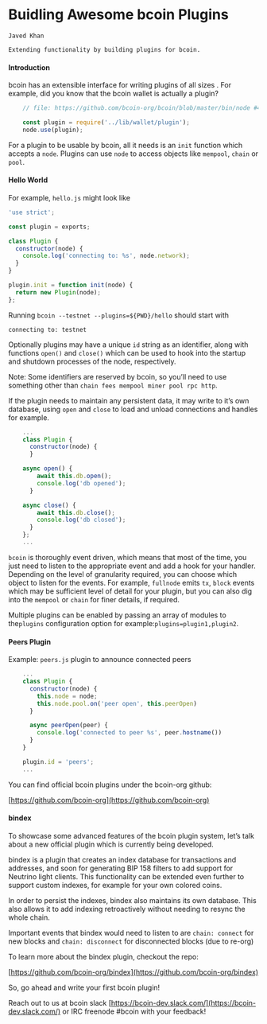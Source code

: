 # Buidling Awesome bcoin Plugins

```post-author
Javed Khan
```

```post-description
Extending functionality by building plugins for bcoin.
```

#### Introduction

bcoin has an extensible interface for writing plugins of all sizes . For
example, did you know that the bcoin wallet is actually a plugin?

```javascript
    // file: https://github.com/bcoin-org/bcoin/blob/master/bin/node #48

    const plugin = require('../lib/wallet/plugin');
    node.use(plugin);
```

For a plugin to be usable by bcoin, all it needs is an `init` function which
accepts a `node`. Plugins can use `node` to access objects like `mempool`,
`chain` or `pool`.

#### Hello World

For example, `hello.js` might look like

```javascript
'use strict';

const plugin = exports;

class Plugin {
  constructor(node) {
    console.log('connecting to: %s', node.network);
  }
}

plugin.init = function init(node) {
  return new Plugin(node);
};
```

Running `bcoin --testnet --plugins=${PWD}/hello` should start with

`connecting to: testnet`

Optionally plugins may have a unique `id` string as an identifier, along with
functions `open()` and `close()` which can be used to hook into the startup and
shutdown processes of the node, respectively.

Note:  Some identifiers are reserved by bcoin, so you’ll need to use something
other than `chain fees mempool miner pool rpc http`.

If the plugin needs to maintain any persistent data, it may write to it’s own
database, using `open` and `close` to load and unload connections and handles
for example.

```javascript
    ...
    class Plugin {
      constructor(node) {
      }

    async open() {
        await this.db.open();
        console.log('db opened');
      }

    async close() {
        await this.db.close();
        console.log('db closed');
      }
    };
    ...
```

`bcoin` is thoroughly event driven, which means that most of the time, you just
need to listen to the appropriate  event and add a hook for your handler.
Depending on the level of granularity required, you can choose which object to
listen for the events. For example, `fullnode` emits `tx`, `block` events which
may be sufficient level of detail for your plugin, but you can also dig into the
`mempool` or `chain` for finer details, if required.

Multiple plugins can be enabled by passing an array of modules to the`plugins`
configuration option for example:`plugins=plugin1,plugin2`.

#### Peers Plugin

Example: `peers.js` plugin to announce connected peers

```javascript
    ...
    class Plugin {
      constructor(node) {
        this.node = node;
        this.node.pool.on('peer open', this.peerOpen)
      }

      async peerOpen(peer) {
        console.log('connected to peer %s', peer.hostname())
      }
    }

    plugin.id = 'peers';
    ...
```

You can find official bcoin plugins under the bcoin-org github:

[https://github.com/bcoin-org](https://github.com/bcoin-org)

#### bindex

To showcase some advanced features of the bcoin plugin system, let’s talk about
a new official plugin which is currently being developed.

bindex is a plugin that creates an index database for transactions and
addresses, and soon for generating BIP 158 filters to add support for Neutrino
light clients. This functionality can be extended even further to support
custom indexes, for example for your own colored coins.

In order to persist the indexes, bindex also maintains its own database.  This
also allows it to add indexing retroactively without needing to resync the
whole chain.

Important events that bindex would need to listen to are `chain: connect` for
new blocks and `chain: disconnect` for disconnected blocks (due to re-org)

To learn more about the bindex plugin, checkout the repo:

[https://github.com/bcoin-org/bindex](https://github.com/bcoin-org/bindex)

So, go ahead and write your first bcoin plugin!

Reach out to us at bcoin slack
[https://bcoin-dev.slack.com/](https://bcoin-dev.slack.com/) or IRC freenode
#bcoin with your feedback!
